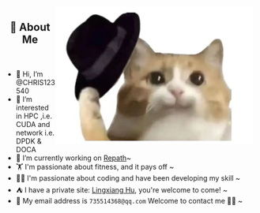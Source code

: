 <!-- 背景图 -->
<br />
<br />
<img align="right" alt="GIF" src="./assets/1.jpg" width="400"/>

<!-- 关于我 -->
<h2 height="200px" align="center">🎉 About Me</h2>
<br />

- 👋 Hi, I’m @CHRIS123540
-  👀 I’m interested in HPC ,i.e. CUDA and network i.e. DPDK & DOCA
- 🔭 I’m currently working on [Repath]([https://dxy.com/](https://github.com/CHRIS123540/Repath))~
- 🏋 I'm passionate about fitness, and it pays off ~
- 👨‍💻 I'm passionate about coding and have been developing my skill ~
- ⛺️ I have a private site: [Lingxiang Hu]([https://kunlunxu.cc](https://chris123540.github.io/test/)), you're welcome to come! ~
- 📨 My email address is `735514368@qq.com` Welcome to contact me 👏🏻 ~
